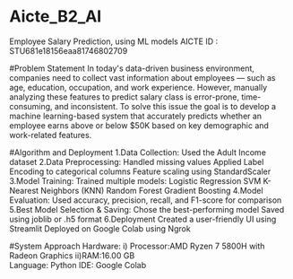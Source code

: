 # Aicte_B2_AI
Employee Salary Prediction, using ML models
AICTE ID : STU681e18156eaa81746802709

#Problem Statement
In today's data-driven business environment, companies need to collect vast information about employees — such as age, education, occupation, and work experience. However, manually analyzing these features to predict salary class is error-prone, time-consuming, and inconsistent.
To solve this issue the goal is to develop a machine learning-based system that accurately predicts whether an employee earns above or below $50K based on key demographic and work-related features.

#Algorithm and Deployment
1.Data Collection: 
Used the Adult Income dataset
2.Data Preprocessing:
Handled missing values
Applied Label Encoding to categorical columns
Feature scaling using StandardScaler
3.Model Training:
Trained multiple models:
Logistic Regression
SVM
K-Nearest Neighbors (KNN)
Random Forest
Gradient Boosting
4.Model Evaluation:
Used accuracy, precision, recall, and F1-score for comparison
5.Best Model Selection & Saving:
Chose the best-performing model
Saved using joblib or .h5 format
6.Deployment
Created a user-friendly UI using Streamlit
Deployed on Google Colab using Ngrok 

#System Approach
Hardware:
     i) Processor:AMD Ryzen 7 5800H with Radeon Graphics
     ii)RAM:16.00 GB  
Language: Python
IDE: Google Colab

